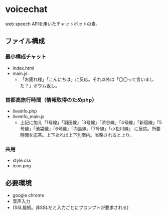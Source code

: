 # voicechat

web speech APIを用いたチャットボットの素。

## ファイル構成

### 最小構成チャット
- index.html
- main.js
  - 「お疲れ様」「こんにちは」に反応。それ以外は「〇〇って言いました？」オウム返し。
 
### 首都高旅行時間（情報取得のためphp）
- liveinfo.php
- liveinfo_main.js
  - 上記に加え「1号線」「羽田線」「3号線」「渋谷線」「4号線」「新宿線」「5号線」「池袋線」「6号線」「向島線」「7号線」「小松川線」
  に反応。所要時間を応答。上下あれば上下別案内。省略されると上り。
  
### 共用
- style.css
- icon.png
  
  
## 必要環境
- google chrome
- 音声入力
- (SSL接続。非SSLだと入力ごとにプロンプトが要求される)
